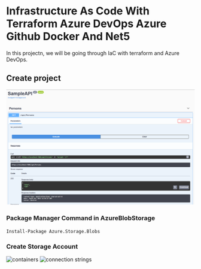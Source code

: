 # Infrastructure As Code With Terraform Azure DevOps Azure Github Docker And Net5

In this projectn, we will be going through IaC with terraform and Azure DevOps. 


## Create project

<img src="/pictures/create_project.png" title="create project"  width="800">





### Package Manager Command in **AzureBlobStorage**
```
Install-Package Azure.Storage.Blobs
```

### Create Storage Account

<img src="/pictures/containers.png" title="containers"  width="800">
<img src="/pictures/connection_strings.png" title="connection strings"  width="600">
